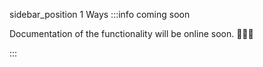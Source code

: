 
sidebar_position
1
Ways
:::info coming soon

Documentation of the functionality will be online soon. 🧑🏻‍💻

:::

